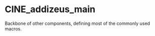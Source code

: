 CINE_addizeus_main
========

Backbone of other components, defining most of the commonly used macros.
